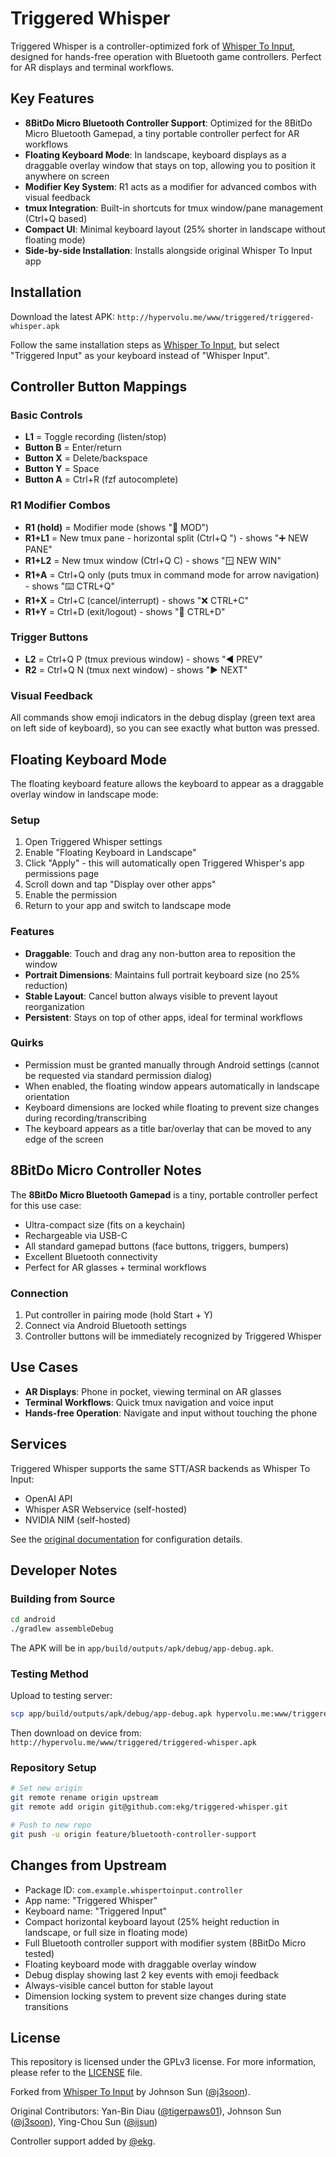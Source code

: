 # Triggered Whisper

Triggered Whisper is a controller-optimized fork of [Whisper To Input](https://github.com/j3soon/whisper-to-input), designed for hands-free operation with Bluetooth game controllers. Perfect for AR displays and terminal workflows.

## Key Features

- **8BitDo Micro Bluetooth Controller Support**: Optimized for the 8BitDo Micro Bluetooth Gamepad, a tiny portable controller perfect for AR workflows
- **Floating Keyboard Mode**: In landscape, keyboard displays as a draggable overlay window that stays on top, allowing you to position it anywhere on screen
- **Modifier Key System**: R1 acts as a modifier for advanced combos with visual feedback
- **tmux Integration**: Built-in shortcuts for tmux window/pane management (Ctrl+Q based)
- **Compact UI**: Minimal keyboard layout (25% shorter in landscape without floating mode)
- **Side-by-side Installation**: Installs alongside original Whisper To Input app

## Installation

Download the latest APK: `http://hypervolu.me/www/triggered/triggered-whisper.apk`

Follow the same installation steps as [Whisper To Input](https://github.com/j3soon/whisper-to-input#installation), but select "Triggered Input" as your keyboard instead of "Whisper Input".

## Controller Button Mappings

### Basic Controls
- **L1** = Toggle recording (listen/stop)
- **Button B** = Enter/return
- **Button X** = Delete/backspace
- **Button Y** = Space
- **Button A** = Ctrl+R (fzf autocomplete)

### R1 Modifier Combos
- **R1 (hold)** = Modifier mode (shows "🔧 MOD")
- **R1+L1** = New tmux pane - horizontal split (Ctrl+Q ") - shows "➕ NEW PANE"
- **R1+L2** = New tmux window (Ctrl+Q C) - shows "🪟 NEW WIN"
- **R1+A** = Ctrl+Q only (puts tmux in command mode for arrow navigation) - shows "⌨️ CTRL+Q"
- **R1+X** = Ctrl+C (cancel/interrupt) - shows "❌ CTRL+C"
- **R1+Y** = Ctrl+D (exit/logout) - shows "🚪 CTRL+D"

### Trigger Buttons
- **L2** = Ctrl+Q P (tmux previous window) - shows "◀️ PREV"
- **R2** = Ctrl+Q N (tmux next window) - shows "▶️ NEXT"

### Visual Feedback
All commands show emoji indicators in the debug display (green text area on left side of keyboard), so you can see exactly what button was pressed.

## Floating Keyboard Mode

The floating keyboard feature allows the keyboard to appear as a draggable overlay window in landscape mode:

### Setup
1. Open Triggered Whisper settings
2. Enable "Floating Keyboard in Landscape"
3. Click "Apply" - this will automatically open Triggered Whisper's app permissions page
4. Scroll down and tap "Display over other apps"
5. Enable the permission
6. Return to your app and switch to landscape mode

### Features
- **Draggable**: Touch and drag any non-button area to reposition the window
- **Portrait Dimensions**: Maintains full portrait keyboard size (no 25% reduction)
- **Stable Layout**: Cancel button always visible to prevent layout reorganization
- **Persistent**: Stays on top of other apps, ideal for terminal workflows

### Quirks
- Permission must be granted manually through Android settings (cannot be requested via standard permission dialog)
- When enabled, the floating window appears automatically in landscape orientation
- Keyboard dimensions are locked while floating to prevent size changes during recording/transcribing
- The keyboard appears as a title bar/overlay that can be moved to any edge of the screen

## 8BitDo Micro Controller Notes

The **8BitDo Micro Bluetooth Gamepad** is a tiny, portable controller perfect for this use case:
- Ultra-compact size (fits on a keychain)
- Rechargeable via USB-C
- All standard gamepad buttons (face buttons, triggers, bumpers)
- Excellent Bluetooth connectivity
- Perfect for AR glasses + terminal workflows

### Connection
1. Put controller in pairing mode (hold Start + Y)
2. Connect via Android Bluetooth settings
3. Controller buttons will be immediately recognized by Triggered Whisper

## Use Cases

- **AR Displays**: Phone in pocket, viewing terminal on AR glasses
- **Terminal Workflows**: Quick tmux navigation and voice input
- **Hands-free Operation**: Navigate and input without touching the phone

## Services

Triggered Whisper supports the same STT/ASR backends as Whisper To Input:
- OpenAI API
- Whisper ASR Webservice (self-hosted)
- NVIDIA NIM (self-hosted)

See the [original documentation](https://github.com/j3soon/whisper-to-input#services) for configuration details.

## Developer Notes

### Building from Source

```sh
cd android
./gradlew assembleDebug
```

The APK will be in `app/build/outputs/apk/debug/app-debug.apk`.

### Testing Method

Upload to testing server:
```sh
scp app/build/outputs/apk/debug/app-debug.apk hypervolu.me:www/triggered/triggered-whisper.apk
```

Then download on device from: `http://hypervolu.me/www/triggered/triggered-whisper.apk`

### Repository Setup

```sh
# Set new origin
git remote rename origin upstream
git remote add origin git@github.com:ekg/triggered-whisper.git

# Push to new repo
git push -u origin feature/bluetooth-controller-support
```

## Changes from Upstream

- Package ID: `com.example.whispertoinput.controller`
- App name: "Triggered Whisper"
- Keyboard name: "Triggered Input"
- Compact horizontal keyboard layout (25% height reduction in landscape, or full size in floating mode)
- Full Bluetooth controller support with modifier system (8BitDo Micro tested)
- Floating keyboard mode with draggable overlay window
- Debug display showing last 2 key events with emoji feedback
- Always-visible cancel button for stable layout
- Dimension locking system to prevent size changes during state transitions

## License

This repository is licensed under the GPLv3 license. For more information, please refer to the [LICENSE](android/LICENSE) file.

Forked from [Whisper To Input](https://github.com/j3soon/whisper-to-input) by Johnson Sun ([@j3soon](https://github.com/j3soon)).

Original Contributors: Yan-Bin Diau ([@tigerpaws01](https://github.com/tigerpaws01)), Johnson Sun ([@j3soon](https://github.com/j3soon)), Ying-Chou Sun ([@ijsun](https://github.com/ijsun))

Controller support added by [@ekg](https://github.com/ekg).
